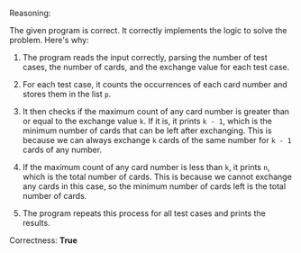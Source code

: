 Reasoning:

The given program is correct. It correctly implements the logic to solve the problem. Here's why:

1. The program reads the input correctly, parsing the number of test cases, the number of cards, and the exchange value for each test case.

2. For each test case, it counts the occurrences of each card number and stores them in the list `p`.

3. It then checks if the maximum count of any card number is greater than or equal to the exchange value `k`. If it is, it prints `k - 1`, which is the minimum number of cards that can be left after exchanging. This is because we can always exchange `k` cards of the same number for `k - 1` cards of any number.

4. If the maximum count of any card number is less than `k`, it prints `n`, which is the total number of cards. This is because we cannot exchange any cards in this case, so the minimum number of cards left is the total number of cards.

5. The program repeats this process for all test cases and prints the results.

Correctness: **True**
